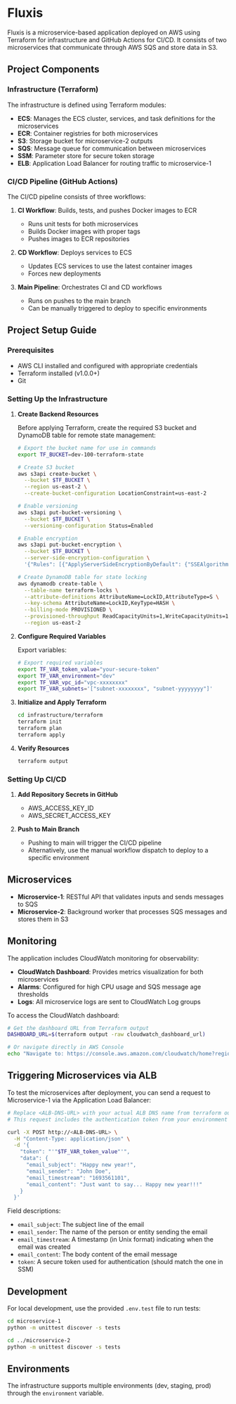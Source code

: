 # Fluxis

Fluxis is a microservice-based application deployed on AWS using Terraform for infrastructure and GitHub Actions for CI/CD. It consists of two microservices that communicate through AWS SQS and store data in S3.

## Project Components

### Infrastructure (Terraform)

The infrastructure is defined using Terraform modules:

- **ECS**: Manages the ECS cluster, services, and task definitions for the microservices
- **ECR**: Container registries for both microservices
- **S3**: Storage bucket for microservice-2 outputs
- **SQS**: Message queue for communication between microservices
- **SSM**: Parameter store for secure token storage
- **ELB**: Application Load Balancer for routing traffic to microservice-1

### CI/CD Pipeline (GitHub Actions)

The CI/CD pipeline consists of three workflows:

1. **CI Workflow**: Builds, tests, and pushes Docker images to ECR
   - Runs unit tests for both microservices
   - Builds Docker images with proper tags
   - Pushes images to ECR repositories

2. **CD Workflow**: Deploys services to ECS
   - Updates ECS services to use the latest container images
   - Forces new deployments

3. **Main Pipeline**: Orchestrates CI and CD workflows
   - Runs on pushes to the main branch
   - Can be manually triggered to deploy to specific environments

## Project Setup Guide

### Prerequisites

- AWS CLI installed and configured with appropriate credentials
- Terraform installed (v1.0.0+)
- Git

### Setting Up the Infrastructure

1. **Create Backend Resources**

   Before applying Terraform, create the required S3 bucket and DynamoDB table for remote state management:

   ```bash
   # Export the bucket name for use in commands
   export TF_BUCKET=dev-100-terraform-state
   
   # Create S3 bucket
   aws s3api create-bucket \
     --bucket $TF_BUCKET \
     --region us-east-2 \
     --create-bucket-configuration LocationConstraint=us-east-2
   
   # Enable versioning
   aws s3api put-bucket-versioning \
     --bucket $TF_BUCKET \
     --versioning-configuration Status=Enabled
   
   # Enable encryption
   aws s3api put-bucket-encryption \
     --bucket $TF_BUCKET \
     --server-side-encryption-configuration \
     '{"Rules": [{"ApplyServerSideEncryptionByDefault": {"SSEAlgorithm": "AES256"}}]}'
   
   # Create DynamoDB table for state locking
   aws dynamodb create-table \
     --table-name terraform-locks \
     --attribute-definitions AttributeName=LockID,AttributeType=S \
     --key-schema AttributeName=LockID,KeyType=HASH \
     --billing-mode PROVISIONED \
     --provisioned-throughput ReadCapacityUnits=1,WriteCapacityUnits=1 \
     --region us-east-2
   ```

2. **Configure Required Variables**

   Export variables:

   ```bash
   # Export required variables
   export TF_VAR_token_value="your-secure-token"
   export TF_VAR_environment="dev"
   export TF_VAR_vpc_id="vpc-xxxxxxxx"
   export TF_VAR_subnets='["subnet-xxxxxxxx", "subnet-yyyyyyyy"]'
   ```

3. **Initialize and Apply Terraform**

   ```bash
   cd infrastructure/terraform
   terraform init
   terraform plan
   terraform apply
   ```

4. **Verify Resources**

   ```bash
   terraform output
   ```

### Setting Up CI/CD

1. **Add Repository Secrets in GitHub**

   - AWS_ACCESS_KEY_ID
   - AWS_SECRET_ACCESS_KEY

2. **Push to Main Branch**

   - Pushing to main will trigger the CI/CD pipeline
   - Alternatively, use the manual workflow dispatch to deploy to a specific environment

## Microservices

- **Microservice-1**: RESTful API that validates inputs and sends messages to SQS
- **Microservice-2**: Background worker that processes SQS messages and stores them in S3

## Monitoring

The application includes CloudWatch monitoring for observability:

- **CloudWatch Dashboard**: Provides metrics visualization for both microservices
- **Alarms**: Configured for high CPU usage and SQS message age thresholds
- **Logs**: All microservice logs are sent to CloudWatch Log groups

To access the CloudWatch dashboard:

```bash
# Get the dashboard URL from Terraform output
DASHBOARD_URL=$(terraform output -raw cloudwatch_dashboard_url)

# Or navigate directly in AWS Console
echo "Navigate to: https://console.aws.amazon.com/cloudwatch/home?region=us-east-2#dashboards:name=fluxis-${TF_VAR_environment}-dashboard"
```

## Triggering Microservices via ALB

To test the microservices after deployment, you can send a request to Microservice-1 via the Application Load Balancer:

```bash
# Replace <ALB-DNS-URL> with your actual ALB DNS name from terraform output
# This request includes the authentication token from your environment variables

curl -X POST http://<ALB-DNS-URL> \
  -H "Content-Type: application/json" \
  -d '{
    "token": "'"$TF_VAR_token_value"'",
    "data": {
      "email_subject": "Happy new year!",
      "email_sender": "John Doe",
      "email_timestream": "1693561101",
      "email_content": "Just want to say... Happy new year!!!"
    }
  }'
```

Field descriptions:
- `email_subject`: The subject line of the email
- `email_sender`: The name of the person or entity sending the email
- `email_timestream`: A timestamp (in Unix format) indicating when the email was created
- `email_content`: The body content of the email message
- `token`: A secure token used for authentication (should match the one in SSM)

## Development

For local development, use the provided `.env.test` file to run tests:

```bash
cd microservice-1
python -m unittest discover -s tests

cd ../microservice-2
python -m unittest discover -s tests
```

## Environments

The infrastructure supports multiple environments (dev, staging, prod) through the `environment` variable.

